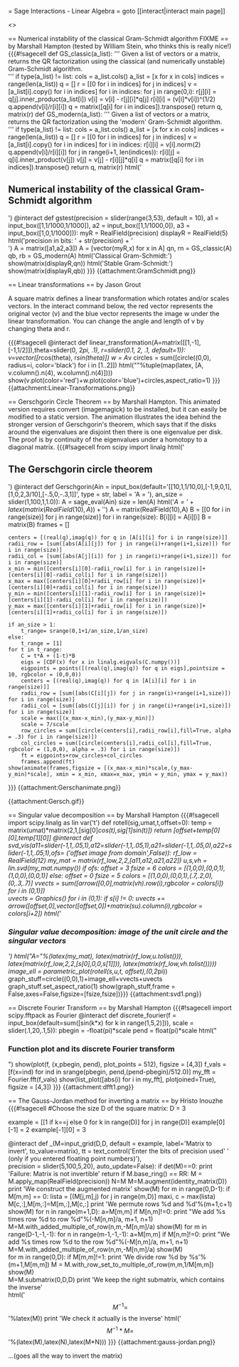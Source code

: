 = Sage Interactions - Linear Algebra =
goto [[interact|interact main page]]

<<TableOfContents>>

== Numerical instability of the classical Gram-Schmidt algorithm FIXME ==
by Marshall Hampton (tested by William Stein, who thinks this is really nice!)
{{{#!sagecell
def GS_classic(a_list):
    '''
    Given a list of vectors or a matrix, returns the QR factorization using the classical (and numerically unstable) Gram-Schmidt algorithm.    
    '''
    if type(a_list) != list:
        cols = a_list.cols()
        a_list = [x for x in cols]
    indices = range(len(a_list))
    q = []
    r = [[0 for i in indices] for j in indices]
    v = [a_list[i].copy() for i in indices]
    for i in indices:
        for j in range(0,i):
            r[j][i] = q[j].inner_product(a_list[i])
            v[i] = v[i] - r[j][i]*q[j]
        r[i][i] = (v[i]*v[i])^(1/2)
        q.append(v[i]/r[i][i])
    q = matrix([q[i] for i in indices]).transpose()
    return q, matrix(r)
def GS_modern(a_list):
    '''
    Given a list of vectors or a matrix, returns the QR factorization using the 'modern' Gram-Schmidt algorithm.    
    '''
    if type(a_list) != list:
        cols = a_list.cols()
        a_list = [x for x in cols]
    indices = range(len(a_list))
    q = []
    r = [[0 for i in indices] for j in indices]
    v = [a_list[i].copy() for i in indices]
    for i in indices:
        r[i][i] = v[i].norm(2)
        q.append(v[i]/r[i][i])
        for j in range(i+1, len(indices)):
            r[i][j] = q[i].inner_product(v[j])
            v[j] = v[j] - r[i][j]*q[i]
    q = matrix([q[i] for i in indices]).transpose()
    return q, matrix(r)
html('<h2>Numerical instability of the classical Gram-Schmidt algorithm</h2>')
@interact
def gstest(precision = slider(range(3,53), default = 10), a1 = input_box([1,1/1000,1/1000]), a2 = input_box([1,1/1000,0]), a3 = input_box([1,0,1/1000])):
    myR = RealField(precision)
    displayR = RealField(5)
    html('precision in bits: ' + str(precision) + '<br>')
    A = matrix([a1,a2,a3])
    A = [vector(myR,x) for x in A]
    qn, rn = GS_classic(A)
    qb, rb = GS_modern(A)
    html('Classical Gram-Schmidt:')
    show(matrix(displayR,qn))
    html('Stable Gram-Schmidt:')
    show(matrix(displayR,qb))
}}}
{{attachment:GramSchmidt.png}}

== Linear transformations ==
by Jason Grout

A square matrix defines a linear transformation which rotates and/or scales vectors.  In the interact command below, the red vector represents the original vector (v) and the blue vector represents the image w under the linear transformation.  You can change the angle and length of v by changing theta and r.

{{{#!sagecell
@interact
def linear_transformation(A=matrix([[1,-1],[-1,1/2]]),theta=slider(0, 2*pi, .1), r=slider(0.1, 2, .1, default=1)):
    v=vector([r*cos(theta), r*sin(theta)])
    w = A*v
    circles = sum([circle((0,0), radius=i, color='black') for i in [1..2]])
    html("$%s %s=%s$"%tuple(map(latex, [A, v.column().n(4), w.column().n(4)])))
    show(v.plot(color='red')+w.plot(color='blue')+circles,aspect_ratio=1)
}}}
{{attachment:Linear-Transformations.png}}

== Gerschgorin Circle Theorem ==
by Marshall Hampton.  This animated version requires convert (imagemagick) to be installed, but it can easily be modified to a static version.
The animation illustrates the idea behind the stronger version of Gerschgorin's theorem, which says that if the disks around the eigenvalues are disjoint then there is one eigenvalue per disk.  The proof is by continuity of the eigenvalues under a homotopy to a diagonal matrix. 
{{{#!sagecell
from scipy import linalg
html('<h2>The Gerschgorin circle theorem</h2>')
@interact
def Gerschgorin(Ain = input_box(default='[[10,1,1/10,0],[-1,9,0,1],[1,0,2,3/10],[-.5,0,-.3,1]]', type = str, label = 'A = '), an_size = slider(1,100,1,1.0)):
    A = sage_eval(Ain)
    size = len(A)
    html('$A = ' + latex(matrix(RealField(10),A))+'$')
    A = matrix(RealField(10),A)
    B = [[0 for i in range(size)] for j in range(size)]
    for i in range(size):
        B[i][i] = A[i][i]
    B = matrix(B)
    frames = []

    centers = [(real(q),imag(q)) for q in [A[i][i] for i in range(size)]]
    radii_row = [sum([abs(A[i][j]) for j in range(i)+range(i+1,size)]) for i in range(size)]
    radii_col = [sum([abs(A[j][i]) for j in range(i)+range(i+1,size)]) for i in range(size)]
    x_min = min([centers[i][0]-radii_row[i] for i in range(size)]+[centers[i][0]-radii_col[i] for i in range(size)])
    x_max = max([centers[i][0]+radii_row[i] for i in range(size)]+[centers[i][0]+radii_col[i] for i in range(size)])
    y_min = min([centers[i][1]-radii_row[i] for i in range(size)]+[centers[i][1]-radii_col[i] for i in range(size)])
    y_max = max([centers[i][1]+radii_row[i] for i in range(size)]+[centers[i][1]+radii_col[i] for i in range(size)])

    if an_size > 1: 
        t_range= srange(0,1+1/an_size,1/an_size)
    else:
        t_range = [1]
    for t in t_range:
        C = t*A + (1-t)*B
        eigs = [CDF(x) for x in linalg.eigvals(C.numpy())]
        eigpoints = points([(real(q),imag(q)) for q in eigs],pointsize = 10, rgbcolor = (0,0,0))
        centers = [(real(q),imag(q)) for q in [A[i][i] for i in range(size)]]
        radii_row = [sum([abs(C[i][j]) for j in range(i)+range(i+1,size)]) for i in range(size)]
        radii_col = [sum([abs(C[j][i]) for j in range(i)+range(i+1,size)]) for i in range(size)]
        scale = max([(x_max-x_min),(y_max-y_min)])
        scale = 7/scale
        row_circles = sum([circle(centers[i],radii_row[i],fill=True, alpha = .3) for i in range(size)])
        col_circles = sum([circle(centers[i],radii_col[i],fill=True, rgbcolor = (1,0,0), alpha = .3) for i in range(size)])
        ft = eigpoints+row_circles+col_circles
        frames.append(ft)
    show(animate(frames,figsize = [(x_max-x_min)*scale,(y_max-y_min)*scale], xmin = x_min, xmax=x_max, ymin = y_min, ymax = y_max))
}}}
{{attachment:Gerschanimate.png}}

{{attachment:Gersch.gif}}

== Singular value decomposition ==
by Marshall Hampton
{{{#!sagecell
import scipy.linalg as lin
var('t')
def rotell(sig,umat,t,offset=0):
    temp = matrix(umat)*matrix(2,1,[sig[0]*cos(t),sig[1]*sin(t)])
    return [offset+temp[0][0],temp[1][0]]
@interact
def svd_vis(a11=slider(-1,1,.05,1),a12=slider(-1,1,.05,1),a21=slider(-1,1,.05,0),a22=slider(-1,1,.05,1),ofs= ('offset image from domain',False)):
    rf_low = RealField(12)
    my_mat = matrix(rf_low,2,2,[a11,a12,a21,a22])
    u,s,vh = lin.svd(my_mat.numpy())
    if ofs: 
        offset = 3
        fsize = 6
        colors = [(1,0,0),(0,0,1),(1,0,0),(0,0,1)]
    else: 
        offset = 0
        fsize = 5
        colors = [(1,0,0),(0,0,1),(.7,.2,0),(0,.3,.7)]
    vvects = sum([arrow([0,0],matrix(vh).row(i),rgbcolor = colors[i]) for i in (0,1)])    
    uvects = Graphics()
    for i in (0,1):
        if s[i] != 0: uvects += arrow([offset,0],vector([offset,0])+matrix(s*u).column(i),rgbcolor = colors[i+2])
    html('<h3>Singular value decomposition: image of the unit circle and the singular vectors</h3>')
    html("$A = %s  = %s %s %s$"%(latex(my_mat), latex(matrix(rf_low,u.tolist())), latex(matrix(rf_low,2,2,[s[0],0,0,s[1]])), latex(matrix(rf_low,vh.tolist())))) 
    image_ell = parametric_plot(rotell(s,u,t, offset),(0,2*pi))
    graph_stuff=circle((0,0),1)+image_ell+vvects+uvects
    graph_stuff.set_aspect_ratio(1)
    show(graph_stuff,frame = False,axes=False,figsize=[fsize,fsize])}}}
{{attachment:svd1.png}}

== Discrete Fourier Transform ==
by Marshall Hampton
{{{#!sagecell
import scipy.fftpack as Fourier
@interact
def discrete_fourier(f = input_box(default=sum([sin(k*x) for k in range(1,5,2)])), scale = slider(.1,20,.1,5)):
    pbegin = -float(pi)*scale
    pend = float(pi)*scale
    html("<h3>Function plot and its discrete Fourier transform</h3>")
    show(plot(f, (x,pbegin, pend), plot_points = 512), figsize = [4,3])
    f_vals = [f(x=ind) for ind in srange(pbegin, pend,(pend-pbegin)/512.0)]
    my_fft = Fourier.fft(f_vals)
    show(list_plot([abs(i) for i in my_fft], plotjoined=True), figsize = [4,3])
}}}
{{attachment:dfft1.png}}

== The Gauss-Jordan method for inverting a matrix ==
by Hristo Inouzhe
{{{#!sagecell
#Choose the size D of the square matrix:
D = 3

example = [[1 if k==j else 0 for k in range(D)] for j in range(D)]
example[0][-1] = 2
example[-1][0] = 3

@interact
def _(M=input_grid(D,D, default = example,
                   label='Matrix to invert', to_value=matrix),
      tt = text_control('Enter the bits of precision used'
                        ' (only if you entered floating point numbers)'),  
      precision = slider(5,100,5,20),
      auto_update=False):
    if det(M)==0:
        print 'Failure: Matrix is not invertible'
        return
    if M.base_ring() == RR:
        M = M.apply_map(RealField(precision))
    N=M
    M=M.augment(identity_matrix(D))
    print 'We construct the augmented matrix'
    show(M)
    for m in range(0,D-1):
        if M[m,m] == 0:
            lista = [(M[j,m],j) for j in range(m,D)]
            maxi, c = max(lista)
            M[c,:],M[m,:]=M[m,:],M[c,:]
            print 'We permute rows %d and %d'%(m+1,c+1)
            show(M)
        for n in range(m+1,D):
            a=M[m,m]
            if M[n,m]!=0:
                print "We add %s times row %d to row %d"%(-M[n,m]/a, m+1, n+1)
                M=M.with_added_multiple_of_row(n,m,-M[n,m]/a)
                show(M)
    for m in range(D-1,-1,-1):
        for n in range(m-1,-1,-1):
            a=M[m,m]
            if M[n,m]!=0:
                print "We add %s times row %d to the row %d"%(-M[n,m]/a, m+1, n+1)
                M=M.with_added_multiple_of_row(n,m,-M[n,m]/a)
                show(M)       
    for m in range(0,D):
        if M[m,m]!=1:
            print 'We divide row %d by %s'%(m+1,M[m,m])
            M = M.with_row_set_to_multiple_of_row(m,m,1/M[m,m])
            show(M)   
    M=M.submatrix(0,D,D)
    print 'We keep the right submatrix, which contains the inverse'        
    html('$$M^{-1}=%s$$'%latex(M))
    print 'We check it actually is the inverse'
    html('$$M^{-1}*M=%s*%s=%s$$'%(latex(M),latex(N),latex(M*N)))
}}}
{{attachment:gauss-jordan.png}}

...(goes all the way to invert the matrix)
